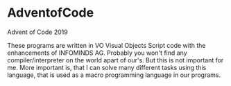 # AdventofCode
Advent of Code 2019

These programs are written in VO Visual Objects Script code with the enhancements of INFOMINDS AG. 
Probably you won't find any compiler/interpreter on the world apart of our's. 
But this is not important for me. More important is, that I can solve many different tasks using this language, 
that is used as a macro programming language in our programs. 
